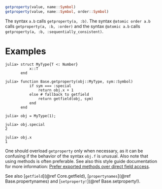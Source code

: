```julia
getproperty(value, name::Symbol)
getproperty(value, name::Symbol, order::Symbol)
```

The syntax `a.b` calls `getproperty(a, :b)`. The syntax `@atomic order a.b` calls `getproperty(a, :b, :order)` and the syntax `@atomic a.b` calls `getproperty(a, :b, :sequentially_consistent)`.

# Examples

```jldoctest
julia> struct MyType{T <: Number}
           x::T
       end

julia> function Base.getproperty(obj::MyType, sym::Symbol)
           if sym === :special
               return obj.x + 1
           else # fallback to getfield
               return getfield(obj, sym)
           end
       end

julia> obj = MyType(1);

julia> obj.special
2

julia> obj.x
1
```

One should overload `getproperty` only when necessary, as it can be confusing if the behavior of the syntax `obj.f` is unusual. Also note that using methods is often preferable. See also this style guide documentation for more information: [Prefer exported methods over direct field access](@ref).

See also [`getfield`](@ref Core.getfield), [`propertynames`](@ref Base.propertynames) and [`setproperty!`](@ref Base.setproperty!).
